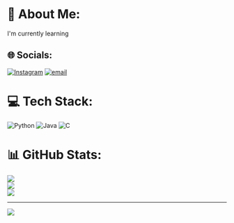 # 💫 About Me:
I'm currently learning<br>


## 🌐 Socials:
[![Instagram](https://img.shields.io/badge/Instagram-%23E4405F.svg?logo=Instagram&logoColor=white)](https://instagram.com/amrutha_amrutha_mg) [![email](https://img.shields.io/badge/Email-D14836?logo=gmail&logoColor=white)](mailto:amruthamg384@gmail.com) 

# 💻 Tech Stack:
![Python](https://img.shields.io/badge/python-3670A0?style=plastic&logo=python&logoColor=ffdd54) ![Java](https://img.shields.io/badge/java-%23ED8B00.svg?style=plastic&logo=openjdk&logoColor=white) ![C](https://img.shields.io/badge/c-%2300599C.svg?style=plastic&logo=c&logoColor=white)
# 📊 GitHub Stats:
![](https://github-readme-stats.vercel.app/api?username=Amrutha7676&theme=radical&hide_border=false&include_all_commits=true&count_private=true)<br/>
![](https://nirzak-streak-stats.vercel.app/?user=Amrutha7676&theme=radical&hide_border=false)<br/>
![](https://github-readme-stats.vercel.app/api/top-langs/?username=Amrutha7676&theme=radical&hide_border=false&include_all_commits=true&count_private=true&layout=compact)

---
[![](https://visitcount.itsvg.in/api?id=Amrutha7676&icon=0&color=1)](https://visitcount.itsvg.in)

<!-- Proudly created with GPRM ( https://gprm.itsvg.in ) -->
